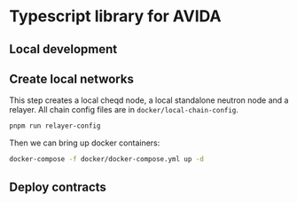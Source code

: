 # Typescript library for AVIDA


## Local development

## Create local networks

This step creates a local cheqd node, a local standalone neutron node and a relayer.
All chain config files are in `docker/local-chain-config`.

```bash
pnpm run relayer-config

```

Then we can bring up docker containers:

```bash
docker-compose -f docker/docker-compose.yml up -d
```

## Deploy contracts
